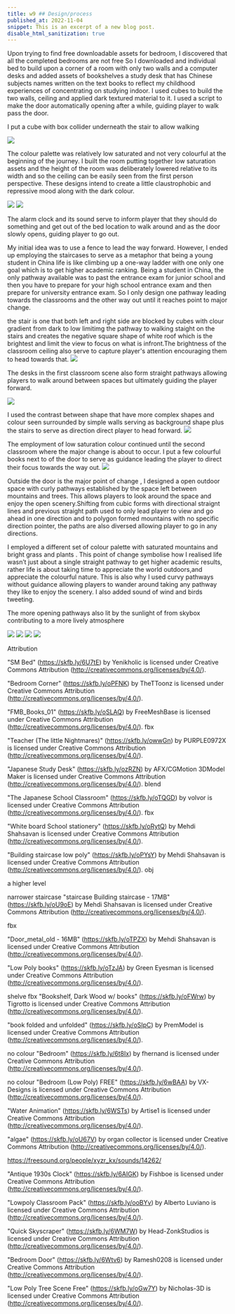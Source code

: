 ```yaml
---
title: w9 ## Design/process
published_at: 2022-11-04
snippet: This is an excerpt of a new blog post.
disable_html_sanitization: true
---
```



Upon trying to find free downloadable assets for bedroom, I discovered that all the completed bedrooms are not free 
So I downloaded and individual bed to build upon a corner of a room with only two walls and a computer desks and added assets of bookshelves a study desk that has Chinese subjects names written on the text books to reflect my childhood experiences of concentrating on studying indoor. I used cubes to build the two walls, ceiling and applied dark textured material to it. I used a script to make the door automatically opening after a while, guiding player to walk pass the door.

I put a cube with box collider underneath the stair to allow walking 

![ ](w9/1.png)

The colour palette was relatively low saturated and not very colourful at the beginning of the journey. I built the room putting together low saturation assets and the height of the room was deliberately lowered relative to its width and so the ceiling can be easily seen from the first person perspective. These designs intend to create a little claustrophobic and repressive mood along with the dark colour.

![ ](w9/2.png)
![ ](w9/3.png)

The alarm clock and its sound serve to inform player that they should do something and get out of the bed location to walk around and as the door slowly opens, guiding player to go out.


My initial idea was to use a fence to lead the way forward. However, I ended up employing the staircases to serve as a metaphor that being a young student in China life is like climbing up a one-way ladder with one only one goal which is to get higher academic ranking. Being a student in China, the only pathway available was to past the entrance exam for junior school and then you have to prepare for your high school entrance exam and then prepare for university entrance exam. So I only design one pathway leading towards the classrooms and the other way out until it reaches point to major change.


 the stair is one that both left and right side are blocked by cubes with clour gradient from dark to low limitimg the pathway to walking staight on the stairs and creates the negative square shape of white roof which is the brightest and limit the view to focus on what is infront.The brightness of the classroom ceiling also serve to capture player's attention encouraging them to head towards that.
![ ](w9/4.png)

The desks in the first classroom scene also form straight pathways allowing players to walk around between spaces  but ultimately guiding the player forward.

![ ](w9/6.png)

I used the contrast between shape that have more complex shapes and colour seen surrounded by simple walls serving as background shape plus the stairs to serve as direction direct player to head forward.
![ ](w9/s.png)

 The employment of low saturation colour continued until the second classroom where the major change is about to occur.
I put a few colourful books next to of the door to serve as guidance leading the player to direct their focus towards the way out.
![ ](w9/8.png)



Outside the door is the  major point of change , I designed a open outdoor space with curly pathways established by the space left between mountains and trees. This allows players to look around the space and enjoy the open scenery.Shifting from cubic forms with directional straignt lines and previous straight path used to only lead player to view and go ahead in one direction and to polygon formed mountains with no specific direction pointer, the paths are also diversed allowing player to go in any directions.

I employed a different set of colour palette with saturated mountains and bright grass and plants . This point of change symbolise how I realised life wasn’t just about a single straight pathway to get higher academic results, rather life is about taking time to appreciate the world outdoors,and  appreciate the colourful nature. This is also why I used curvy pathways without guidance allowing players to wander around taking any pathway they like to enjoy the scenery.
I also added sound of wind and birds tweeting.

The more opening pathways also lit by the sunlight of from  skybox contributing to a more lively atmosphere

![ ](w9/w.png)
![ ](w9/w2.png)
![ ](w9/w3.png)
![ ](w9/w4.png)



Attribution

"SM Bed" (https://skfb.ly/6U7tE) by Yenikholic is licensed under Creative Commons Attribution (http://creativecommons.org/licenses/by/4.0/).


"Bedroom Corner" (https://skfb.ly/oPFNK) by TheTToonz is licensed under Creative Commons Attribution (http://creativecommons.org/licenses/by/4.0/).


"FMB_Books_01" (https://skfb.ly/oSLAQ) by FreeMeshBase is licensed under Creative Commons Attribution (http://creativecommons.org/licenses/by/4.0/).
fbx



"Teacher (The little Nightmares)" (https://skfb.ly/owwGn) by PURPLE0972X is licensed under Creative Commons Attribution (http://creativecommons.org/licenses/by/4.0/).


"Japanese Study Desk" (https://skfb.ly/ozRZN) by AFX/CGMotion 3DModel Maker is licensed under Creative Commons Attribution (http://creativecommons.org/licenses/by/4.0/).
blend

"The Japanese School Classroom" (https://skfb.ly/oTQGD) by volvor is licensed under Creative Commons Attribution (http://creativecommons.org/licenses/by/4.0/).
fbx

"White board   School   stationery" (https://skfb.ly/oRytQ) by Mehdi Shahsavan is licensed under Creative Commons Attribution (http://creativecommons.org/licenses/by/4.0/).


"Building staircase low poly" (https://skfb.ly/oPYsY) by Mehdi Shahsavan is licensed under Creative Commons Attribution (http://creativecommons.org/licenses/by/4.0/).
obj

a higher level

narrower staircase
"staircase Building staircase - 17MB" (https://skfb.ly/oU9oE) by Mehdi Shahsavan is licensed under Creative Commons Attribution (http://creativecommons.org/licenses/by/4.0/).

fbx

"Door_metal_old - 16MB" (https://skfb.ly/oTPZX) by Mehdi Shahsavan is licensed under Creative Commons Attribution (http://creativecommons.org/licenses/by/4.0/).




"Low Poly books" (https://skfb.ly/oTzJA) by Green Eyesman is licensed under Creative Commons Attribution (http://creativecommons.org/licenses/by/4.0/).


shelve fbx
"Bookshelf, Dark Wood w/ books" (https://skfb.ly/oFWrw) by Tigrotto is licensed under Creative Commons Attribution (http://creativecommons.org/licenses/by/4.0/).

"book folded and unfolded" (https://skfb.ly/oSIpC) by PremModel is licensed under Creative Commons Attribution (http://creativecommons.org/licenses/by/4.0/).

no colour
"Bedroom" (https://skfb.ly/6t8Ix) by fhernand is licensed under Creative Commons Attribution (http://creativecommons.org/licenses/by/4.0/).

no colour
"Bedroom (Low Poly) FREE" (https://skfb.ly/6wBAA) by VX-Designs is licensed under Creative Commons Attribution (http://creativecommons.org/licenses/by/4.0/).




"Water Animation" (https://skfb.ly/6WSTs) by Artise1 is licensed under Creative Commons Attribution (http://creativecommons.org/licenses/by/4.0/).

"algae" (https://skfb.ly/oU67V) by organ collector is licensed under Creative Commons Attribution (http://creativecommons.org/licenses/by/4.0/).



https://freesound.org/people/xyzr_kx/sounds/14262/


"Antique 1930s Clock" (https://skfb.ly/6AIGK) by Fishboe is licensed under Creative Commons Attribution (http://creativecommons.org/licenses/by/4.0/).


"Lowpoly Classroom Pack" (https://skfb.ly/ooBYv) by Alberto Luviano is licensed under Creative Commons Attribution (http://creativecommons.org/licenses/by/4.0/).


"Quick Skyscraper" (https://skfb.ly/6WM7W) by Head-ZonkStudios is licensed under Creative Commons Attribution (http://creativecommons.org/licenses/by/4.0/).


"Bedroom Door" (https://skfb.ly/6Wtv6) by Ramesh0208 is licensed under Creative Commons Attribution (http://creativecommons.org/licenses/by/4.0/).

"Low Poly Tree Scene Free" (https://skfb.ly/oGw7Y) by Nicholas-3D is licensed under Creative Commons Attribution (http://creativecommons.org/licenses/by/4.0/).